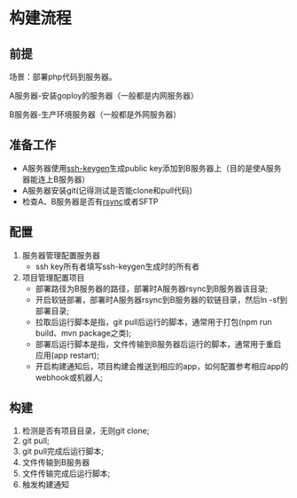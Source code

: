 # 构建流程

## 前提

场景：部署php代码到服务器。

A服务器-安装goploy的服务器（一般都是内网服务器）

B服务器-生产环境服务器（一般都是外网服务器）


## 准备工作

* A服务器使用[ssh-keygen](https://www.jianshu.com/p/dd053c18e5ee)生成public key添加到B服务器上（目的是使A服务器能连上B服务器）
* A服务器安装git(记得测试是否能clone和pull代码)
* 检查A、B服务器是否有[rsync](http://www.ruanyifeng.com/blog/2020/08/rsync.html)或者SFTP

## 配置

1. 服务器管理配置服务器
    - ssh key所有者填写ssh-keygen生成时的所有者
2. 项目管理配置项目
    - 部署路径为B服务器的路径，部署时A服务器rsync到B服务器该目录;
    - 开启软链部署，部署时A服务器rsync到B服务器的软链目录，然后ln -sf到部署目录;
    - 拉取后运行脚本是指，git pull后运行的脚本，通常用于打包(npm run build、mvn package之类);
    - 部署后运行脚本是指，文件传输到B服务器后运行的脚本，通常用于重启应用(app restart);
    - 开启构建通知后，项目构建会推送到相应的app，如何配置参考相应app的webhook或机器人;
    
## 构建

1. 检测是否有项目目录，无则git clone;
2. git pull;
3. git pull完成后运行脚本;
4. 文件传输到B服务器
5. 文件传输完成后运行脚本;
6. 触发构建通知    
